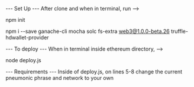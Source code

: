 --- Set Up ---
After clone and when in terminal, run -->

npm init

npm i --save ganache-cli mocha solc fs-extra web3@1.0.0-beta.26 truffle-hdwallet-provider

--- To deploy ---
When in terminal inside ethereum directory, -->

node deploy.js

--- Requirements ---
Inside of deploy.js, on lines 5-8 change the current pneumonic phrase and network to your own
